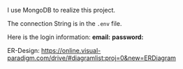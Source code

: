 I use MongoDB to realize this project.

The connection String is in the `.env` file.

Here is the login information:
    **email:**
    **password:**

ER-Design:
https://online.visual-paradigm.com/drive/#diagramlist:proj=0&new=ERDiagram